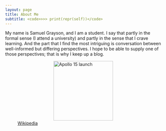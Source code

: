 ```yaml
---
layout: page
title: About Me
subtitle: <code>>>> print(repr(self))</code>
---
```


My name is Samuel Grayson, and I am a student. I say that partly in the formal
sense (I attend a university) and partly in the sense that I crave learning. And
the part that I find the most intriguing is conversation between well-informed
but differing perspectives. I hope to be able to supply one of those
perspectives; that is why I keep up a blog.

<figure>
  <img src="{{ site.baseurl }}/assets/img/about/Apollo_15_launch.jpg" alt="Apollo 15 launch" style="height: 2in; display: block; margin: auto;"/>
  <figcaption class="image-credit">
    <a href="https://commons.wikimedia.org/wiki/File:Apollo_15_launch.jpg">Wikipedia</a>
  </figcaption>
</figure>
